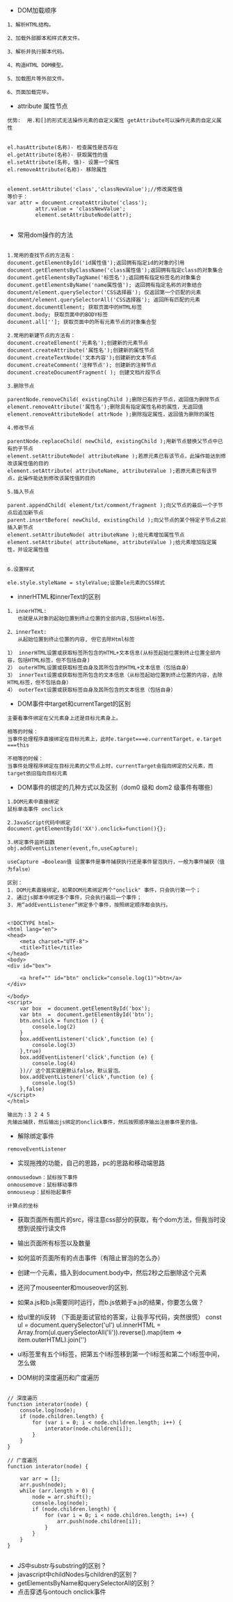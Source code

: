 - DOM加载顺序
```  
1、解析HTML结构。

2、加载外部脚本和样式表文件。

3、解析并执行脚本代码。

4、构造HTML DOM模型。

5、加载图片等外部文件。

6、页面加载完毕。

```

- attribute 属性节点

```
优势:  用.和[]的形式无法操作元素的自定义属性 getAttribute可以操作元素的自定义属性


el.hasAttribute(名称)- 检查属性是否存在
el.getAttribute(名称)- 获取属性的值
el.setAttribute(名称, 值)- 设置一个属性
el.removeAttribute(名称)- 移除属性


element.setAttribute('class','classNewValue');//修改属性值
等价于：
var attr = document.createAttribute('class'); 
         attr.value = 'classNewValue';
         element.setAttributeNode(attr);


```


- 常用dom操作的方法

``` 

1.常用的查找节点的方法有：
document.getElementById('id属性值');返回拥有指定id的对象的引用
document.getElementsByClassName('class属性值');返回拥有指定class的对象集合
document.getElementsByTagName('标签名');返回拥有指定标签名的对象集合
document.getElementsByName('name属性值'); 返回拥有指定名称的对象结合
document/element.querySelector('CSS选择器'); 仅返回第一个匹配的元素
document/element.querySelectorAll('CSS选择器'); 返回所有匹配的元素
document.documentElement; 获取页面中的HTML标签
document.body; 获取页面中的BODY标签
document.all['']; 获取页面中的所有元素节点的对象集合型

2.常用的新建节点的方法有：
document.createElement('元素名');创建新的元素节点
document.createAttribute('属性名');创建新的属性节点
document.createTextNode('文本内容');创建新的文本节点
document.createComment('注释节点'); 创建新的注释节点
document.createDocumentFragment( ); 创建文档片段节点

3.删除节点

parentNode.removeChild( existingChild );删除已有的子节点，返回值为删除节点
element.removeAttribute('属性名');删除具有指定属性名称的属性，无返回值
element.removeAttributeNode( attrNode );删除指定属性，返回值为删除的属性

4.修改节点

parentNode.replaceChild( newChild, existingChild );用新节点替换父节点中已有的子节点
element.setAttributeNode( attributeName );若原元素已有该节点，此操作能达到修改该属性值的目的
element.setAttribute( attributeName, attributeValue );若原元素已有该节点，此操作能达到修改该属性值的目的

5.插入节点

parent.appendChild( element/txt/comment/fragment );向父节点的最后一个子节点后追加新节点
parent.insertBefore( newChild, existingChild );向父节点的某个特定子节点之前插入新节点
element.setAttributeNode( attributeName );给元素增加属性节点
element.setAttribute( attributeName, attributeValue );给元素增加指定属性，并设定属性值


6.设置样式

ele.style.styleName = styleValue;设置ele元素的CSS样式

```
- innerHTML和innerText的区别
``` 
1、innerHTML:
　　也就是从对象的起始位置到终止位置的全部内容,包括Html标签。

2、innerText:
　　从起始位置到终止位置的内容, 但它去除Html标签

1） innerHTML设置或获取标签所包含的HTML+文本信息(从标签起始位置到终止位置全部内容，包括HTML标签，但不包括自身)
2） outerHTML设置或获取标签自身及其所包含的HTML+文本信息（包括自身）
3） innerText设置或获取标签所包含的文本信息（从标签起始位置到终止位置的内容，去除HTML标签，但不包括自身）
4） outerText设置或获取标签自身及其所包含的文本信息（包括自身）
```
- DOM事件中target和currentTarget的区别
``` 
主要看事件绑定在父元素身上还是目标元素身上。

相等的时候：
当事件处理程序直接绑定在目标元素上，此时e.target===e.currentTarget，e.target ===this

不相等的时候：
当事件处理程序绑定在目标元素的父节点上时，currentTarget会指向绑定的父元素，而target依旧指向目标元素
```
- DOM事件的绑定的几种方式以及区别（dom0 级和 dom2 级事件有哪些）
```  
1.DOM元素中直接绑定
鼠标单击事件 onclick

2.JavaScript代码中绑定
document.getElementById('XX').onclick=function(){};

3.绑定事件监听函数
obj.addEventListener(event,fn,useCapture);

useCapture →Boolean值 设置事件是事件捕获执行还是事件冒泡执行，一般为事件捕获（值为false）

区别：
1. DOM元素直接绑定，如果DOM元素绑定两个"onclick" 事件，只会执行第一个；
2. 通过js脚本中绑定多个事件，只会执行最后一个事件；
3. 用“addEventListener”绑定多个事件，按照绑定顺序都会执行。


<!DOCTYPE html>
<html lang="en">
<head>
    <meta charset="UTF-8">
    <title>Title</title>
</head>
<body>
<div id="box">

    <a href="" id="btn" onclick="console.log(1)">btn</a>
</div>

</body>
<script>
    var box  = document.getElementById('box');
    var btn  =  document.getElementById('btn');
    btn.onclick = function () {
        console.log(2)
    }
    box.addEventListener('click',function (e) {
        console.log(3)
    },true)
    box.addEventListener('click',function (e) {
        console.log(4)
    })// 这个其实就是默认false，默认冒泡。
    box.addEventListener('click',function (e) {
        console.log(5)
    },false)
</script>
</html>

输出为：3 2 4 5 
先输出捕获，然后输出js绑定的onclick事件，然后按照顺序输出注册事件里的值。
```
- 解除绑定事件
``` 
removeEventListener
```
- 实现拖拽的功能，自己的思路，pc的思路和移动端思路
```  
onmousedown：鼠标按下事件
onmousemove：鼠标移动事件
onmouseup：鼠标抬起事件

计算点的坐标

```
- 获取页面所有图片的src，得注意css部分的获取，有个dom方法，但我当时没想到说按行读文件
- 输出页面所有标签以及数量
- 如何监听页面所有的点击事件（有阻止冒泡的怎么办）
- 创建一个元素，插入到document.body中，然后2秒之后删除这个元素
- 还问了mouseenter和mouseover的区别.
- 如果a.js和b.js需要同时运行，而b.js依赖于a.js的结果，你要怎么做？
- 给ul里的li反转   （下面是面试官给的答案，让我手写代码，突然很慌）
  const ul = document.querySelector('ul')
  ul.innerHTML = Array.from(ul.querySelectorAll('li')).reverse().map(item => item.outerHTML).join('')

- ul标签里有五个li标签，把第五个li标签移到第一个li标签和第二个li标签中间，怎么做
- DOM树的深度遍历和广度遍历
``` 

// 深度遍历
function interator(node) {
    console.log(node);
    if (node.children.length) {
        for (var i = 0; i < node.children.length; i++) {
            interator(node.children[i]);
        }
    }
}

// 广度遍历
function interator(node) {

    var arr = [];
    arr.push(node);
    while (arr.length > 0) {
        node = arr.shift();
        console.log(node);
        if (node.children.length) {
            for (var i = 0; i < node.children.length; i++) {
                arr.push(node.children[i]);
            }
        }
    }
}


```

- JS中substr与substring的区别？
- javascript中childNodes与children的区别？
- getElementsByName和querySelectorAll的区别？
- 点击穿透与ontouch onclick事件

